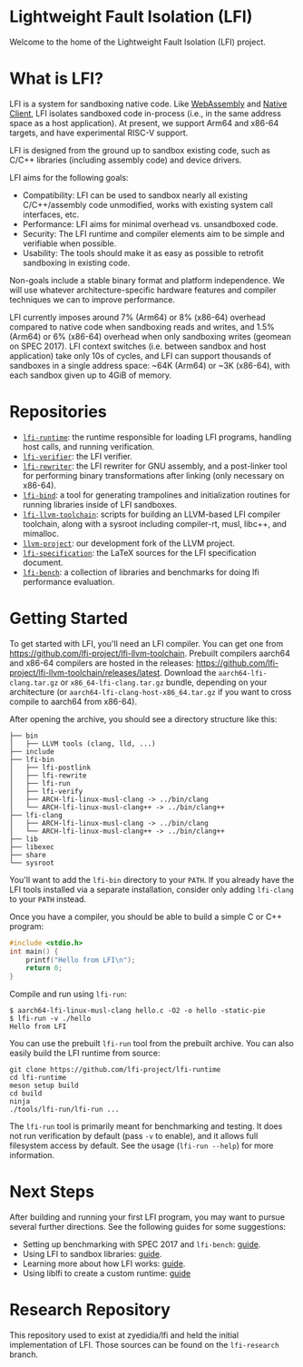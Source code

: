 # Lightweight Fault Isolation (LFI)

Welcome to the home of the Lightweight Fault Isolation (LFI) project. 

# What is LFI?

LFI is a system for sandboxing native code. Like
[WebAssembly](https://webassembly.org/)  and [Native
Client](https://en.wikipedia.org/wiki/Google_Native_Client), LFI isolates
sandboxed code in-process (i.e., in the same address space as a host
application). At present, we support Arm64 and x86-64 targets, and have
experimental RISC-V support.

LFI is designed from the ground up to sandbox existing code, such as C/C++
libraries (including assembly code) and device drivers. 

LFI aims for the following goals:

- Compatibility: LFI can be used to sandbox nearly all existing C/C++/assembly
  code unmodified, works with existing system call interfaces, etc.
- Performance: LFI aims for minimal overhead vs. unsandboxed code.
- Security: The LFI runtime and compiler elements aim to be simple and
  verifiable when possible. 
- Usability: The tools should make it as easy as possible to retrofit
  sandboxing in existing code.
   
Non-goals include a stable binary format and platform independence. We will use
whatever architecture-specific hardware features and compiler techniques we can
to improve performance.

LFI currently imposes around 7% (Arm64) or 8% (x86-64) overhead compared to
native code when sandboxing reads and writes, and 1.5% (Arm64) or 6% (x86-64)
overhead when only sandboxing writes (geomean on SPEC 2017). LFI context
switches (i.e. between sandbox and host application) take only 10s of cycles,
and LFI can support thousands of sandboxes in a single address space: ~64K
(Arm64) or ~3K (x86-64), with each sandbox given up to 4GiB of memory. 

# Repositories

* [`lfi-runtime`](https://github.com/lfi-project/lfi-runtime): the runtime responsible for loading LFI programs, handling host calls, and running verification.
* [`lfi-verifier`](https://github.com/lfi-project/lfi-verifier): the LFI verifier.
* [`lfi-rewriter`](https://github.com/lfi-project/lfi-rewriter): the LFI rewriter for GNU assembly, and a post-linker tool for performing binary transformations after linking (only necessary on x86-64).
* [`lfi-bind`](https://github.com/lfi-project/lfi-bind): a tool for generating trampolines and initialization routines for running libraries inside of LFI sandboxes.
* [`lfi-llvm-toolchain`](https://github.com/lfi-project/lfi-llvm-toolchain): scripts for building an LLVM-based LFI compiler toolchain, along with a sysroot including compiler-rt, musl, libc++, and mimalloc.
* [`llvm-project`](https://github.com/lfi-project/llvm-project): our development fork of the LLVM project.
* [`lfi-specification`](https://github.com/lfi-project/lfi-specification): the LaTeX sources for the LFI specification document.
* [`lfi-bench`](https://github.com/lfi-project/lfi-bench): a collection of libraries and benchmarks for doing lfi performance evaluation.

# Getting Started

To get started with LFI, you'll need an LFI compiler. You can get one from
https://github.com/lfi-project/lfi-llvm-toolchain. Prebuilt compilers aarch64
and x86-64 compilers are hosted in the releases:
https://github.com/lfi-project/lfi-llvm-toolchain/releases/latest. Download
the `aarch64-lfi-clang.tar.gz` or `x86_64-lfi-clang.tar.gz` bundle, depending
on your architecture (or `aarch64-lfi-clang-host-x86_64.tar.gz` if you want to
cross compile to aarch64 from x86-64).

After opening the archive, you should see a directory structure like this:

```
├── bin
│   ├── LLVM tools (clang, lld, ...)
├── include
├── lfi-bin
│   ├── lfi-postlink
│   ├── lfi-rewrite
│   ├── lfi-run
│   ├── lfi-verify
│   ├── ARCH-lfi-linux-musl-clang -> ../bin/clang
│   └── ARCH-lfi-linux-musl-clang++ -> ../bin/clang++
├── lfi-clang
│   ├── ARCH-lfi-linux-musl-clang -> ../bin/clang
│   └── ARCH-lfi-linux-musl-clang++ -> ../bin/clang++
├── lib
├── libexec
├── share
└── sysroot
```

You'll want to add the `lfi-bin` directory to your `PATH`. If you already have
the LFI tools installed via a separate installation, consider only adding
`lfi-clang` to your `PATH` instead.

Once you have a compiler, you should be able to build a simple C or C++ program:

```c
#include <stdio.h>
int main() {
    printf("Hello from LFI\n");
    return 0;
}
```

Compile and run using `lfi-run`:

```
$ aarch64-lfi-linux-musl-clang hello.c -O2 -o hello -static-pie
$ lfi-run -v ./hello
Hello from LFI
```

You can use the prebuilt `lfi-run` tool from the prebuilt archive. You can also
easily build the LFI runtime from source:

```
git clone https://github.com/lfi-project/lfi-runtime
cd lfi-runtime
meson setup build
cd build
ninja
./tools/lfi-run/lfi-run ...
```

The `lfi-run` tool is primarily meant for benchmarking and testing. It does not
run verification by default (pass `-v` to enable), and it allows full
filesystem access by default. See the usage (`lfi-run --help`) for more
information.

# Next Steps

After building and running your first LFI program, you may want to pursue
several further directions. See the following guides for some suggestions:

* Setting up benchmarking with SPEC 2017 and `lfi-bench`: [guide](https://github.com/zyedidia/lfi/blob/landing-page/docs/BENCHMARKING.md).
* Using LFI to sandbox libraries: [guide](https://github.com/zyedidia/lfi/blob/landing-page/docs/LIBRARIES.md).
* Learning more about how LFI works: [guide](https://github.com/zyedidia/lfi/blob/landing-page/docs/DETAILS.md).
* Using liblfi to create a custom runtime: [guide](https://github.com/zyedidia/lfi/blob/landing-page/docs/LIBLFI.md)

# Research Repository

This repository used to exist at zyedidia/lfi and held the initial
implementation of LFI. Those sources can be found on the `lfi-research` branch.
